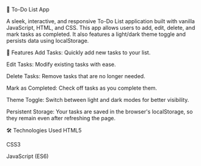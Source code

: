 📝 To-Do List App

A sleek, interactive, and responsive To-Do List application built with vanilla JavaScript, HTML, and CSS. This app allows users to add, edit, delete, and mark tasks as completed. It also features a light/dark theme toggle and persists data using localStorage.

🚀 Features
Add Tasks: Quickly add new tasks to your list.

Edit Tasks: Modify existing tasks with ease.

Delete Tasks: Remove tasks that are no longer needed.

Mark as Completed: Check off tasks as you complete them.

Theme Toggle: Switch between light and dark modes for better visibility.

Persistent Storage: Your tasks are saved in the browser's localStorage, so they remain even after refreshing the page.

🛠️ Technologies Used
HTML5

CSS3

JavaScript (ES6)
